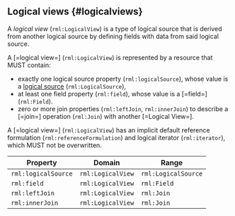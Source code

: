 ## Logical views {#logicalviews}

A <dfn>logical view</dfn> (`rml:LogicalView`) is a type of logical source that is derived from another logical source by defining fields with data from said logical source.

A [=logical view=] (`rml:LogicalView`) is represented by a resource that MUST contain:
- exactly one logical source property (`rml:logicalSource`), whose value is a [logical source](https://kg-construct.github.io/rml-io/spec/docs/#source-vocabulary) (`rml:LogicalSource`),
- at least one field property (`rml:field`), whose value is a [=field=] (`rml:Field`).
- zero or more join properties (`rml:leftJoin`, `rml:innerJoin`) to describe a [=join=] operation (`rml:Join`) with another [=Logical View=].

A [=logical view=] (`rml:LogicalView`) has an implicit default reference formulation (`rml:referenceFormulation`) and logical iterator (`rml:iterator`), which MUST not be overwritten. 

| Property             | Domain             | Range               |
|----------------------|--------------------|---------------------|
| `rml:logicalSource`  | `rml:LogicalView`  | `rml:LogicalSource` |
| `rml:field`          | `rml:LogicalView`  | `rml:Field`         |
| `rml:leftJoin`       | `rml:LogicalView`  | `rml:Join`          |
| `rml:innerJoin`      | `rml:LogicalView`  | `rml:Join`          |
